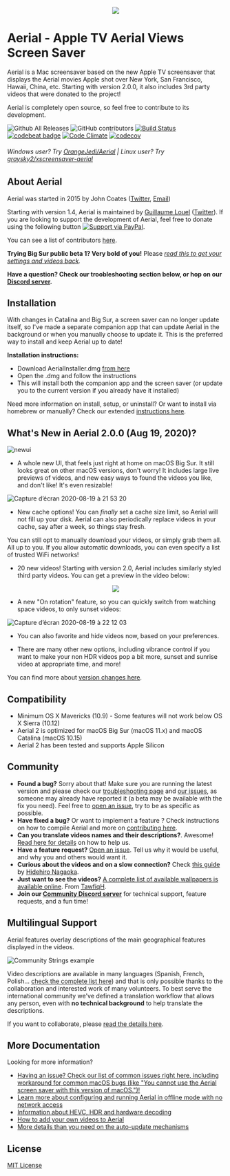 <p align="center">
  <img src="https://cloud.githubusercontent.com/assets/499192/10754100/c0e1cc4c-7c95-11e5-9d3b-842d3acc2fd5.gif">
</p>

# Aerial - Apple TV Aerial Views Screen Saver

Aerial is a Mac screensaver based on the new Apple TV screensaver that displays the Aerial movies Apple shot over New York, San Francisco, Hawaii, China, etc. Starting with version 2.0.0, it also includes 3rd party videos that were donated to the project!

Aerial is completely open source, so feel free to contribute to its development.

![Github All Releases](https://img.shields.io/github/downloads/johncoates/aerial/total.svg?maxAge=86400)
![GitHub contributors](https://img.shields.io/github/contributors/johncoates/aerial.svg?maxAge=2592000)
[![Build Status](https://travis-ci.org/JohnCoates/Aerial.svg?branch=master)](https://travis-ci.org/JohnCoates/Aerial)
[![codebeat badge](https://codebeat.co/badges/cefd1672-5501-4b79-8d08-c2121cdbc9ed)](https://codebeat.co/projects/github-com-johncoates-aerial-e1c8873e-7a9f-4c74-9e50-0380add2478a)
[![Code Climate](https://codeclimate.com/github/JohnCoates/Aerial/badges/gpa.svg)](https://codeclimate.com/github/JohnCoates/Aerial)
[![codecov](https://codecov.io/gh/JohnCoates/Aerial/branch/master/graph/badge.svg)](https://codecov.io/gh/JohnCoates/Aerial)

###### Windows user? Try [OrangeJedi/Aerial](https://github.com/OrangeJedi/Aerial) | Linux user? Try [graysky2/xscreensaver-aerial](https://github.com/graysky2/xscreensaver-aerial/)

## About Aerial 

Aerial was started in 2015 by John Coates ([Twitter](https://twitter.com/JohnCoatesDev), [Email](mailto:john@johncoates.me))

Starting with version 1.4, Aerial is maintained by [Guillaume Louel](https://github.com/glouel) ([Twitter](https://twitter.com/C_Wiz)). If you are looking to support the development of Aerial, feel free to donate using the following button [![Support via PayPal][paypal-button]][paypal-glouel].

[paypal-button]: https://img.shields.io/badge/Donate-PayPal-green.svg
[paypal-glouel]: https://www.paypal.me/glouel/

You can see a list of contributors [here](https://github.com/JohnCoates/Aerial/graphs/contributors).

**Trying Big Sur public beta 1? Very bold of you!** Please *[read this to get your settings and videos back](https://github.com/JohnCoates/Aerial/issues/1036).*

**Have a question? Check our troobleshooting section below, or hop on our [Discord server](https://discord.gg/TPuA5WG).**

## Installation

With changes in Catalina and Big Sur, a screen saver can no longer update itself, so I've made a separate companion app that can update Aerial in the background or when you manually choose to update it. This is the preferred way to install and keep Aerial up to date!

**Installation instructions:**
- Download AerialInstaller.dmg [from here](https://github.com/glouel/AerialCompanion/releases/latest) 
- Open the .dmg and follow the instructions
- This will install both the companion app and the screen saver (or update you to the current version if you already have it installed)

Need more information on install, setup, or uninstall? Or want to install via homebrew or manually? Check our extended [instructions here](Documentation/Installation.md). 

## What's New in Aerial 2.0.0 (Aug 19, 2020)?

![newui](https://user-images.githubusercontent.com/37544189/90673393-f6de0900-e257-11ea-8e00-4357aca4214e.jpg)

- A whole new UI, that feels just right at home on macOS Big Sur. It still looks great on other macOS versions, don't worry! It includes large live previews of videos, and new easy ways to found the videos you like, and don't like! It's even resizable!

![Capture d’écran 2020-08-19 à 21 53 20](https://user-images.githubusercontent.com/37544189/90683362-b639bc00-e266-11ea-9edb-b97a656a8fc3.png)

- New cache options! You can *finally* set a cache size limit, so Aerial will not fill up your disk. Aerial can also periodically replace videos in your cache, say after a week, so things stay fresh. 

You can still opt to manually download your videos, or simply grab them all. All up to you. If you allow automatic downloads, you can even specify a list of trusted WiFi networks!

- 20 new videos! Starting with version 2.0, Aerial includes similarly styled third party videos. You can get a preview in the video below:

<p align="center">
  <a href="https://vimeo.com/449330833/36becf3668">
  <img src="https://user-images.githubusercontent.com/37544189/90661757-d7d77b00-e247-11ea-8b92-7301c39bfced.jpg">
  </a>
</p>

- A new "On rotation" feature, so you can quickly switch from watching space videos, to only sunset videos: 

![Capture d’écran 2020-08-19 à 22 12 03](https://user-images.githubusercontent.com/37544189/90685367-f8b0c800-e269-11ea-85f2-fcd27428aeb7.jpg)

- You can also favorite and hide videos now, based on your preferences. 

- There are many other new options, including vibrance control if you want to make your non HDR videos pop a bit more, sunset and sunrise video at appropriate time, and more!

You can find more about [version changes here](Documentation/ChangeLog.md).

## Compatibility

- Minimum OS X Mavericks (10.9) - Some features will not work below OS X Sierra (10.12)
- Aerial 2 is optimized for macOS Big Sur (macOS 11.x) and macOS Catalina (macOS 10.15)
- Aerial 2 has been tested and supports Apple Silicon

## Community

- **Found a bug?** Sorry about that! Make sure you are running the latest version and please check our [troubleshooting page](Documentation/Troubleshooting.md) and [our issues](https://github.com/JohnCoates/Aerial/issues), as someone may already have reported it (a beta may be available with the fix you need). Feel free to [open an issue](https://github.com/JohnCoates/Aerial/issues/new), try to be as specific as possible.
- **Have fixed a bug?** Or want to implement a feature ? Check instructions on how to compile Aerial and more on [contributing here](Documentation/Contribute.md).
- **Can you translate videos names and their descriptions?**. Awesome! [Read here for details](Resources/Community/Readme.md) on how to help us.
- **Have a feature request?** [Open an issue](https://github.com/JohnCoates/Aerial/issues/new). Tell us why it would be useful, and why you and others would want it.
- **Curious about the videos and on a slow connection?** Check [this guide](https://paper.dropbox.com/doc/Aerial-macOS-screen-saver-list-with-version-1.4.6-HvOeL0gNhLpqpIFgmLHaS) by [Hidehiro Nagaoka](https://github.com/hidehiro98).
- **Just want to see the videos?** [A complete list of available wallpapers  is available online](https://aerial-screensavers.netlify.com). From [TawfiqH](https://github.com/Tawfiqh/aerialWallpapers).
- **Join our [Community Discord server](https://discord.gg/TPuA5WG)** for technical support, feature requests, and a fun time!

## Multilingual Support

Aerial features overlay descriptions of the main geographical features displayed in the videos.

![Community Strings example](https://user-images.githubusercontent.com/4295/52958947-75bd6180-3395-11e9-947f-3c77d9f41928.jpg)

Video descriptions are available in many languages (Spanish, French, Polish… [check the complete list here](Resources/Community/Readme.md)) and that is only possible thanks to the collaboration and interested work of many volunteers. To best serve the international community we've defined a translation workflow that allows any person, even with **no technical background** to help translate the descriptions.

If you want to collaborate, please [read the details here](Resources/Community/Readme.md).

## More Documentation

Looking for more information?

- [Having an issue? Check our list of common issues right here, including workaround for common macOS bugs (like "You cannot use the Aerial screen saver with this version of macOS.")!](Documentation/Troubleshooting.md)
- [Learn more about configuring and running Aerial in offline mode with no network access](Documentation/OfflineMode.md)
- [Information about HEVC, HDR and hardware decoding](Documentation/HardwareDecoding.md) 
- [How to add your own videos to Aerial](Documentation/CustomVideos.md)
- [More details than you need on the auto-update mechanisms](Documentation/AutoUpdates.md)

## License

[MIT License](https://raw.githubusercontent.com/JohnCoates/Aerial/master/LICENSE)
